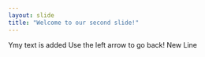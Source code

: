 ```yaml
---
layout: slide
title: "Welcome to our second slide!"
---
```

Ymy text is added
Use the left arrow to go back!
New Line

